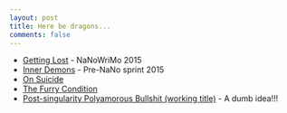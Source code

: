 ```yaml
---
layout: post
title: Here be dragons...
comments: false
---
```


* [Getting Lost](getting-lost) - NaNoWriMo 2015
* [Inner Demons](inner-demons) - Pre-NaNo sprint 2015
* [On Suicide](suicide)
* [The Furry Condition](the-furry-condition)
* [Post-singularity Polyamorous Bullshit (working title)](postsingularity-poly-shit) - A dumb idea!!!
